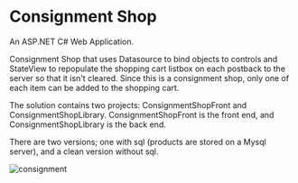 # Consignment Shop

An ASP.NET C# Web Application.

Consignment Shop that uses Datasource to bind objects to controls and StateView to repopulate the shopping cart listbox on each postback to the server so that it isn't cleared. Since this is a consignment shop, only one of each item can be added to the shopping cart.

The solution contains two projects: ConsignmentShopFront and ConsignmentShopLibrary.
ConsignmentShopFront is the front end, and ConsignmentShopLibrary is the back end.

There are two versions; one with sql (products are stored on a Mysql server), and a clean version without sql.


![consignment](https://user-images.githubusercontent.com/10501925/38175179-77a7c9f6-35d8-11e8-80ba-07c3a43b0719.jpg)
